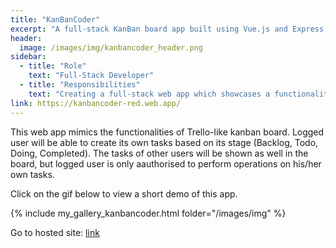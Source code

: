 ```yaml
---
title: "KanBanCoder"
excerpt: "A full-stack KanBan board app built using Vue.js and Express.js. Organize the tasks in your project and move if between different stages (Backlog, Todo, Doing, Completed)"
header:
  image: /images/img/kanbancoder_header.png
sidebar:
  - title: "Role"
    text: "Full-Stack Developer"
  - title: "Responsibilities"
    text: "Creating a full-stack web app which showcases a functionality of a kanban board: users can create, update, delete a task, and also see details of a task. Users can also move a task up or down adjacent stages (Backlog, Todo, Doing, Completed)"
link: https://kanbancoder-red.web.app/
---
```


This web app mimics the functionalities of Trello-like kanban board. Logged user will be able to create its own tasks based on its stage (Backlog, Todo, Doing, Completed). The tasks of other users will be shown as well in the board, but logged user is only aauthorised to perform operations on his/her own tasks.

Click on the gif below to view a short demo of this app.

{% include my_gallery_kanbancoder.html folder="/images/img" %}

Go to hosted site: [link](https://kanbancoder-red.web.app/)
